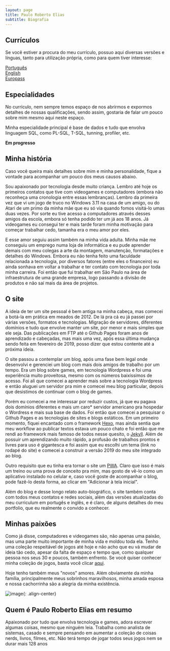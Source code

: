 ```yaml
---
layout: page
title: Paulo Roberto Elias
subtitle: Biografia
---
```


## Currículos

Se você estiver a procura do meu currículo, possuo aqui diversas versões e línguas, tanto para utilização própria, como para quem tiver interesse:

[Português](https://1drv.ms/w/s!Alnyo-7sjku2gZRNl0AePWRkDH2UTQ)  
[English](https://1drv.ms/w/s!Alnyo-7sjku2gZRMYKdVy87EmM7xSg)  
[Europass](https://1drv.ms/b/s!Alnyo-7sjku2gZRO1qY-Qd4t1YTE-g)  

## Especialidades

No currículo, nem sempre temos espaço de nos abrirmos e expormos detalhes de nossas qualificações, sendo assim, gostaria de falar um pouco sobre mim mesmo aqui neste espaço.

Minha especialidade principal é base de dados e tudo que envolva linguagem SQL, como PL-SQL, T-SQL, tunning, profiler, etc.

**Em progresso**

## Minha história

Caso você queira mais detalhes sobre mim e minha personalidade, fique a vontade para acompanhar um pouco dos meus causos abaixo.

Sou apaixonado por tecnologia desde muito criança. Lembro até hoje os primeiros contatos que tive com videogames e computadores (embora não reconheça uma cronologia entre essas lembranças). Lembro da primeira vez que vi um jogo de truco no Windows 3.11 na casa de um amigo, ou do Atari de um primo da minha mãe que eu só via quando fomos visitá-lo umas duas vezes. Por sorte eu tive acesso a computadores através desses amigos da escola, embora só tenha podido ter um já aos 18 anos. Já videogames eu consegui ter e mais tarde foram minha motivação para começar trabalhar cedo, tamanha era o meu amor por eles.

E esse amor seguiu assim também na minha vida adulta. Minha mãe me conseguiu um emprego numa loja de informática e eu pude aprender demais com meu colegas a arte da montagem, manutenção, formatações e detalhes do Windows. Embora eu não tenha feito uma faculdade relacionada a tecnologia, por diversos fatores (entre eles o financeiro) eu ainda sonhava em voltar a trabalhar e ter contato com tecnologia por toda minha carreira. Foi então que fui trabalhar em São Paulo na área de infraestrutura de uma grande empresa, logo passando a divisão de produtos e não saí mais da área de projetos.

## O site

A ideia de ter um site pessoal é bem antiga na minha cabeça, mas comecei a botá-la em prática em meados de 2012. De lá pra cá eu já passei por várias versões, formatos e tecnologias. Migração de servidores, diferentes domínios e tudo que envolve manter um site, por menor e mais simples que ele seja. Das publicações em FTP até o Github Pages foram anos de aprendizado e cabeçadas, mas mais uma vez, após essa última mudança sendo feita em fevereiro de 2019, posso dizer que estou contente até a próxima ideia.

O site passou a contemplar um blog, após uma fase bem legal onde desenvolvi e gerenciei um blog com mais dois amigos de trabalho por um tempo. Era um blog sobre games, em tecnologia Wordpress e foi uma experiência muito proveitosa, mesmo com os números baixíssimos de acesso. Foi ali que comecei a aprender mais sobre a tecnologia Wordpress e então aluguei um servidor pra mim e comecei meu blog particular, depois que desistimos de continuar com o blog de games.

Porém eu comecei a me interessar por reduzir custos, já que eu pagava dois domínios diferentes e mais um caro* servidor americano pra hospedar o Wordress e mais sua base de dados. Foi então que comecei a pesquisar o Github Pages e as tecnologias de sites e blogs estáticos. Em um primeiro momento, fiquei encantado com o framework [Hexo](https://hexo.io/pt-br/), mas ainda sentia que meu workflow ao publicar textos estava um pouco chato e foi então que me rendi ao framework mais famoso de todos nesse quesito, o [Jekyll](https://jekyllrb.com/). Além de possuir um aprendizando muito rápido, a profusão de trabalhos prontos e livres para uso é gigantesca e foi assim que eu escolhi um tema (link no rodapé do site) e comecei a construir a versão 2019 do meu site integrado ao blog.

Outro requisito que eu tinha era tornar o site um [PWA](https://pt.wikipedia.org/wiki/Progressive_Web_App). Claro que isso é mais um treino ou uma prova de conceito pra mim, mas gosto de vê-lo como um aplicativo instalado no celular e, caso você goste de acompanhar o blog, pode fazê-lo desta forma, ao clicar em "Adicionar à tela inicial".

Além do blog e desse longo relato auto-biográfico, o site também conta com todos meus contatos e redes sociais, além das versões atualizadas do meu curriculum em portugês e inglês, e é claro, de alguns detalhes do meu portfolio, que eu realmente o convido a conhecer.

## Minhas paixões

Como já disse, computadores e videogames são, não apenas uma paixão, mas uma parte muito importante de minha vida e moldou toda ela. Tenho uma coleção respeitável de jogos até hoje e não acho que eu vá mudar de ideia tão cedo, apesar da falta de espaço e tempo que, como qualquer pessoa nos seus 30 e poucos, também enfrento. Se você quiser conhecer minha coleção de jogos, basta você clicar [aqui](https://prelias.github.io/mycollections-cli/).

Hoje tenho também meus "novos" amores. Além obviamente da minha família, principalmente meus sobrinhos maravilhosos, minha amada esposa e nossa cachorrinha são a alegria da minha existência.

![image](../img/thais_malu.jpg){: .align-center}


## Quem é Paulo Roberto Elias em resumo

Apaixonado por tudo que envolva tecnologia e games, adora escrever algumas coisas, mesmo que ninguém leia. Trabalha como analista de sistemas, casado e sempre pensando em aumentar a coleção de coisas nerds, livros, filmes, etc. Não terá tempo de jogar todos seus jogos nem se durar mais 128 anos